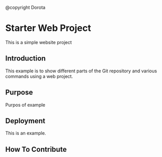 @copyright Dorota

# Starter Web Project

This is a simple website project

## Introduction

This example is to show different parts of the Git repository and various commands using a web project.

## Purpose

Purpos of example

## Deployment

This is an example.

## How To Contribute